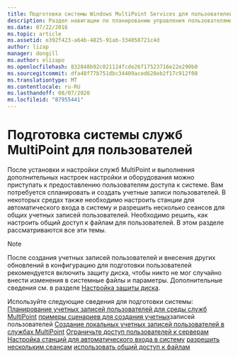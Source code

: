 ```yaml
---
title: Подготовка системы Windows MultiPoint Services для пользователей
description: Раздел навигации по планированию управления пользователями в службах MultiPoint
ms.date: 07/22/2016
ms.topic: article
ms.assetid: e392f423-a64b-4825-91ab-334058721c4d
author: lizap
manager: dongill
ms.author: elizapo
ms.openlocfilehash: 832848b92c021124fcde26f17523716e22e290b0
ms.sourcegitcommit: dfa48f77b751dbc34409aced628eb2f17c912f08
ms.translationtype: MT
ms.contentlocale: ru-RU
ms.lasthandoff: 08/07/2020
ms.locfileid: "87955441"
---
```

# <a name="prepare-your-multipoint-services-system-for-users"></a>Подготовка системы служб MultiPoint для пользователей
После установки и настройки служб MultiPoint и выполнения дополнительных настроек настройки и оборудования можно приступать к предоставлению пользователям доступа к системе. Вам потребуется спланировать и создать учетные записи пользователей. В некоторых средах также необходимо настроить станции для автоматического входа в систему и разрешить несколько сеансов для общих учетных записей пользователей. Необходимо решить, как настроить общий доступ к файлам для пользователей. В этом разделе рассматриваются все эти темы.

> [!NOTE]
> После создания учетных записей пользователей и внесения других обновлений в конфигурацию для подготовки пользователей рекомендуется включить защиту диска, чтобы никто не мог случайно внести изменения в системные файлы и параметры. Дополнительные сведения см. в разделе [Настройка защиты диска](Configure-Disk-Protection-in-MultiPoint-services.md).

Используйте следующие сведения для подготовки системы: [Планирование учетных записей пользователей для среды служб MultiPoint](Plan-user-accounts-for-your-MultiPoint-services-environment.md) 
 [примеры сценариев для создания учетных](Example-scenarios--MultiPoint-Services-user-accounts.md)записей пользователей 
 [Создание локальных учетных записей пользователей в службах MultiPoint](Create-local-user-accounts.md) 
 [Ограничьте доступ пользователей к серверам](Limit-users--access-to-the-server-in-MultiPoint-services.md) 
 [Настройка станций для автоматического входа в систему](Configure-stations-for-automatic-logon.md) 
 [разрешить нескольким сеансам](Allow-one-account-to-have-multiple-sessions.md) 
 [использовать общий доступ к файлам](Enable-file-sharing-in-MultiPoint-services.md)
